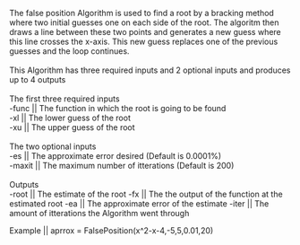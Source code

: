 The false position Algorithm is used to find a root by a bracking method where two initial guesses one on each
side of the root. The algoritm then draws a line between these two points and generates a new guess where this
line crosses the x-axis. This new guess replaces one of the previous guesses and the loop continues.\
\
This Algorithm has three required inputs and 2 optional inputs and produces up to 4 outputs\
\
The first three required inputs\
-func  || The function in which the root is going to be found\
-xl    || The lower guess of the root\
-xu    || The upper guess of the root\
\
The two optional inputs\
-es    || The approximate error desired (Default is 0.0001%)\
-maxit || The maximum number of itterations (Default is 200)\
\
Outputs\
-root  || The estimate of the root
-fx    || The the output of the function at the estimated root
-ea    || The approximate error of the estimate
-iter  || The amount of itterations the Algorithm went through

Example || aprrox = FalsePosition(x^2-x-4,-5,5,0.01,20)
